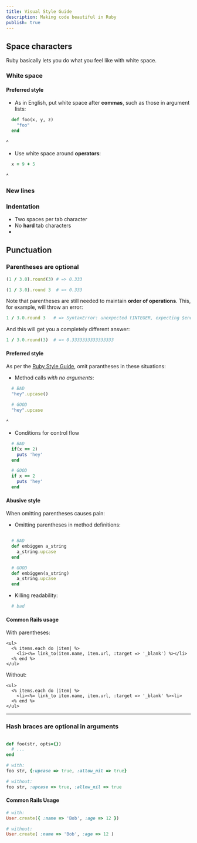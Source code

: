 ```yaml
---
title: Visual Style Guide
description: Making code beautiful in Ruby
publish: true
---
```


## Space characters

Ruby basically lets you do what you feel like with white space.


### White space

#### Preferred style

- As in English, put white space after __commas__, such as those in argument lists:

~~~ruby
  def foo(x, y, z)
    "foo"
  end
~~~
^

- Use white space around __operators__:

~~~ruby
  x = 9 + 5
~~~
^




### New lines


### Indentation

- Two spaces per tab character
- No __hard__ tab characters
- 



## Punctuation


### Parentheses are optional

~~~ruby
(1 / 3.0).round(3) # => 0.333

(1 / 3.0).round 3  # => 0.333
~~~

Note that parentheses are still needed to maintain __order of operations__. This, for example, will throw an error:

~~~ruby
1 / 3.0.round 3   # => SyntaxError: unexpected tINTEGER, expecting $end
~~~

And this will get you a completely different answer:

~~~ruby
1 / 3.0.round(3)  # => 0.3333333333333333
~~~


#### Preferred style

As per the [Ruby Style Guide](https://github.com/bbatsov/ruby-style-guide#syntax), omit parantheses in these situations:

* Method calls _with no arguments_:

~~~ruby
  # BAD
  "hey".upcase()

  # GOOD
  "hey".upcase
~~~

^

* Conditions for control flow
~~~ruby
  # BAD
  if(x == 2)
    puts 'hey'
  end

  # GOOD
  if x == 2
    puts 'hey'
  end
~~~


#### Abusive style

When omitting parentheses causes pain:

- Omitting parentheses in method definitions:

~~~ruby

  # BAD
  def embiggen a_string
    a_string.upcase
  end

  # GOOD
  def embiggen(a_string)
    a_string.upcase
  end
~~~


- Killing readability:

~~~ruby
  # bad
~~~


#### Common Rails usage

With parentheses: 

~~~erb
<ul>
  <% items.each do |item| %>
    <li><%= link_to(item.name, item.url, :target => '_blank') %></li>
  <% end %>
</ul>
~~~

Without:

~~~erb
<ul>
  <% items.each do |item| %>
    <li><%= link_to item.name, item.url, :target => '_blank' %><li>
  <% end %>
</ul>
~~~


----------

### Hash braces are optional in arguments

~~~ruby

def foo(str, opts={})
  # ...
end

# with:
foo str, {:upcase => true, :allow_nil => true}

# without:
foo str, :upcase => true, :allow_nil => true
~~~


#### Common Rails Usage


~~~ruby
# with:
User.create({ :name => 'Bob', :age => 12 })

# without:
User.create( :name => 'Bob', :age => 12 )
~~~




